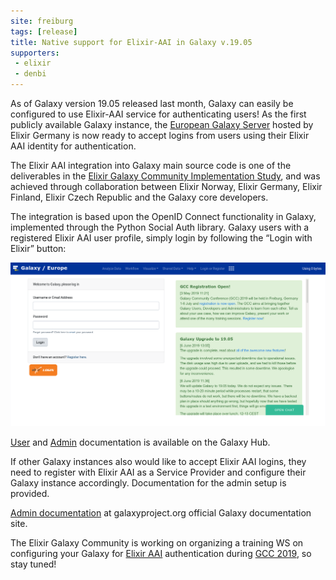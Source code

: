 ```yaml
---
site: freiburg
tags: [release]
title: Native support for Elixir-AAI in Galaxy v.19.05
supporters:
 - elixir
 - denbi
---
```


As of Galaxy version 19.05 released last month, Galaxy can easily be configured to use Elixir-AAI service for authenticating users! As the first publicly available Galaxy instance, the [European Galaxy Server](https://usegalaxy.eu/) hosted by Elixir Germany is now ready to accept logins from users using their Elixir AAI identity for authentication.

The Elixir AAI integration into Galaxy main source code is one of the deliverables in the [Elixir Galaxy Community Implementation Study](https://elixir-europe.org/about-us/implementation-studies/galaxy), and was achieved through  collaboration between Elixir Norway, Elixir Germany, Elixir Finland, Elixir Czech Republic and the Galaxy core developers.

The integration is based upon the OpenID Connect functionality in Galaxy, implemented through the Python Social Auth library. Galaxy users with a registered Elixir AAI user profile, simply login by following the “Login with Elixir” button:

![ELIXIR AAI Integration](/assets/media/elixir_aai.png)


[User](https://galaxyproject.org/authnz/use/oidc/idps/elixir-aai/) and [Admin](https://galaxyproject.org/authnz/config/oidc/idps/elixir-aai/) documentation is available on the Galaxy Hub.
 
If other Galaxy instances also would like to accept Elixir AAI logins, they need to register with Elixir AAI as a Service Provider and configure their Galaxy instance accordingly. Documentation for the admin setup is provided.

[Admin documentation](https://galaxyproject.org/authnz/config/oidc/idps/elixir-aai/) at galaxyproject.org official Galaxy documentation site.

The Elixir Galaxy Community is working on organizing a training WS
on configuring your Galaxy for [Elixir AAI](https://elixir-europe.org/services/compute/aai) authentication during [GCC 2019](https://gcc2019.sched.com/event/MDTY/elixir-galaxy-aai-authentication-and-authorisation-infrastructure), so stay tuned!

